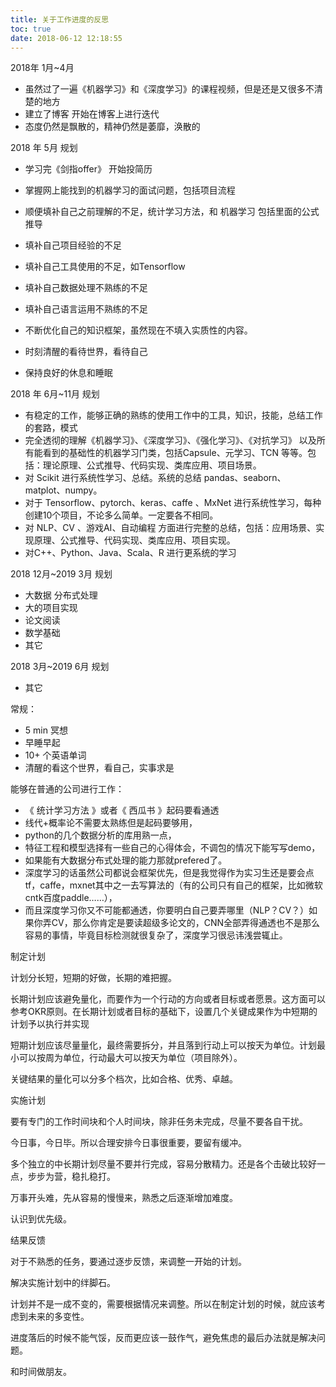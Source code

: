 ```yaml
---
title: 关于工作进度的反思
toc: true
date: 2018-06-12 12:18:55
---
```

2018年 1月~4月



- 虽然过了一遍《机器学习》和《深度学习》的课程视频，但是还是又很多不清楚的地方
- 建立了博客 开始在博客上进行迭代
- 态度仍然是飘散的，精神仍然是萎靡，涣散的

2018 年 5月 规划

- 学习完《剑指offer》 开始投简历
- 掌握网上能找到的机器学习的面试问题，包括项目流程
- 顺便填补自己之前理解的不足，统计学习方法，和 机器学习 包括里面的公式推导
- 填补自己项目经验的不足
- 填补自己工具使用的不足，如Tensorflow
- 填补自己数据处理不熟练的不足
- 填补自己语言运用不熟练的不足



 

- 不断优化自己的知识框架，虽然现在不填入实质性的内容。
- 时刻清醒的看待世界，看待自己
- 保持良好的休息和睡眠

2018 年 6月~11月 规划

- 有稳定的工作，能够正确的熟练的使用工作中的工具，知识，技能，总结工作的套路，模式
- 完全透彻的理解《机器学习》、《深度学习》、《强化学习》、《对抗学习》 以及所有能看到的基础性的机器学习门类，包括Capsule、元学习、TCN 等等。包括：理论原理、公式推导、代码实现、类库应用、项目场景。
- 对 Scikit 进行系统性学习、总结。系统的总结 pandas、seaborn、matplot、numpy。
- 对于 Tensorflow、pytorch、keras、caffe 、MxNet 进行系统性学习，每种创建10个项目，不论多么简单。一定要各不相同。
- 对 NLP、CV 、游戏AI、自动编程 方面进行完整的总结，包括：应用场景、实现原理、公式推导、代码实现、类库应用、项目实现。
- 对C++、Python、Java、Scala、R 进行更系统的学习

2018 12月~2019 3月 规划

- 大数据 分布式处理
- 大的项目实现
- 论文阅读
- 数学基础
- 其它

2018 3月~2019 6月 规划

- 其它



常规：

- 5 min 冥想
- 早睡早起
- 10+ 个英语单词
- 清醒的看这个世界，看自己，实事求是





能够在普通的公司进行工作：

- 《 统计学习方法 》或者《 西瓜书 》起码要看通透
- 线代+概率论不需要太熟练但是起码要够用，
- python的几个数据分析的库用熟一点，
- 特征工程和模型选择有一些自己的心得体会，不调包的情况下能写写demo，
- 如果能有大数据分布式处理的能力那就prefered了。
- 深度学习的话虽然公司都说会框架优先，但是我觉得作为实习生还是要会点tf，caffe，mxnet其中之一去写算法的（有的公司只有自己的框架，比如微软cntk百度paddle……），
- 而且深度学习你又不可能都通透，你要明白自己要弄哪里（NLP？CV？）如果你弄CV，那么你肯定是要读超级多论文的，CNN全部弄得通透也不是那么容易的事情，毕竟目标检测就很复杂了，深度学习很忌讳浅尝辄止。



制定计划

计划分长短，短期的好做，长期的难把握。

长期计划应该避免量化，而要作为一个行动的方向或者目标或者愿景。这方面可以参考OKR原则。在长期计划或者目标的基础下，设置几个关键成果作为中短期的计划予以执行并实现

短期计划应该尽量量化，最终需要拆分，并且落到行动上可以按天为单位。计划最小可以按周为单位，行动最大可以按天为单位（项目除外）。

关键结果的量化可以分多个档次，比如合格、优秀、卓越。

实施计划

要有专门的工作时间块和个人时间块，除非任务未完成，尽量不要各自干扰。

今日事，今日毕。所以合理安排今日事很重要，要留有缓冲。

多个独立的中长期计划尽量不要并行完成，容易分散精力。还是各个击破比较好一点，步步为营，稳扎稳打。

万事开头难，先从容易的慢慢来，熟悉之后逐渐增加难度。

认识到优先级。



结果反馈

对于不熟悉的任务，要通过逐步反馈，来调整一开始的计划。

解决实施计划中的绊脚石。

计划并不是一成不变的，需要根据情况来调整。所以在制定计划的时候，就应该考虑到未来的多变性。

进度落后的时候不能气馁，反而更应该一鼓作气，避免焦虑的最后办法就是解决问题。

和时间做朋友。





